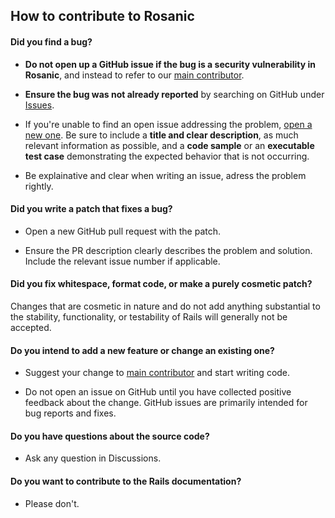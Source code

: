 ## How to contribute to Rosanic

#### **Did you find a bug?**

* **Do not open up a GitHub issue if the bug is a security vulnerability
  in Rosanic**, and instead to refer to our [main contributor](https://github.com/polatefekaya).

* **Ensure the bug was not already reported** by searching on GitHub under [Issues](https://github.com/polatefekaya/SocialMediaAPI/issues).

* If you're unable to find an open issue addressing the problem, [open a new one](https://github.com/polatefekaya/SocialMediaAPI/issues/new). Be sure to include a **title and clear description**, as much relevant information as possible, and a **code sample** or an **executable test case** demonstrating the expected behavior that is not occurring.

* Be explainative and clear when writing an issue, adress the problem rightly.

#### **Did you write a patch that fixes a bug?**

* Open a new GitHub pull request with the patch.

* Ensure the PR description clearly describes the problem and solution. Include the relevant issue number if applicable.

#### **Did you fix whitespace, format code, or make a purely cosmetic patch?**

Changes that are cosmetic in nature and do not add anything substantial to the stability, functionality, or testability of Rails will generally not be accepted.

#### **Do you intend to add a new feature or change an existing one?**

* Suggest your change to [main contributor](https://github.com/polatefekaya) and start writing code.

* Do not open an issue on GitHub until you have collected positive feedback about the change. GitHub issues are primarily intended for bug reports and fixes.

#### **Do you have questions about the source code?**

* Ask any question in Discussions.

#### **Do you want to contribute to the Rails documentation?**

* Please don't.
